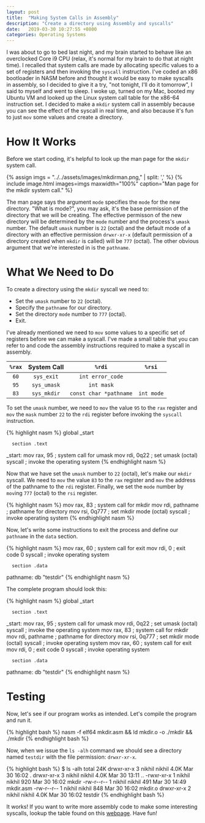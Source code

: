 ```yaml
---
layout: post
title:  "Making System Calls in Assembly"
description: "Create a directory using Assembly and syscalls"
date:   2019-03-30 10:27:55 +0800
categories: Operating Systems
---
```


I was about to go to bed last night, and my brain started to behave like an overclocked Core i9 CPU (relax, it's normal for my brain to do that at night time). I recalled that system calls are made by allocating specific values to a set of registers and then invoking the `syscall` instruction. I've coded an x86 bootloader in NASM before and thought it would be easy to make syscalls in assembly, so I decided to give it a try, "not tonight, I'll do it tomorrow", I said to myself and went to sleep. I woke up, turned on my Mac, booted my Ubuntu VM and looked up the Linux system call table for the x86-64 instruction set. I decided to make a `mkdir` system call in assembly because you can see the effect of the syscall in real time, and also because it's fun to just `mov` some values and create a directory.

# How It Works

Before we start coding, it's helpful to look up the man page for the `mkdir` system call.

{% assign imgs = "../../assets/images/mkdirman.png," | split: ',' %}
{% include image.html images=imgs maxwidth="100%" caption="Man page for the mkdir system call." %}<br class="img">

The man page says the argument `mode` specifies the `mode` for the new directory. "What is mode?", you may ask, it's the base permission of the directory that we will be creating. The effective permisson of the new directory will be determined by the `mode` number and the process's `umask` number. The default `umask` number is `22` (octal) and the default mode of a directory with an effective permission `drwxr-xr-x` (default permission of a directory created when `mkdir` is called) will be `777` (octal). The other obvious argument that we're interested in is the `pathname`.

# What We Need to Do

To create a directory using the `mkdir` syscall we need to:

- Set the `umask` number to `22` (octal).
- Specify the `pathname` for our directory.
- Set the directory `mode` number to `777` (octal).
- Exit.

I've already mentioned we need to `mov` some values to a specific set of registers before we can make a syscall. I've made a small table that you can refer to and code the assembly instructions required to make a syscall in assembly.

| `%rax` | System Call |         `%rdi`         |   `%rsi`   |
|:------:|:-----------:|:----------------------:|:----------:|
|  `60`  |  `sys_exit` |    `int error_code`    |            |
|  `95`  | `sys_umask` |       `int mask`       |            |
|  `83`  | `sys_mkdir` | `const char *pathname` | `int mode` |

To set the `umask` number, we need to `mov` the value `95` to the `rax` register and `mov` the `mask` number `22` to the `rdi` register before invoking the `syscall` instruction.

{% highlight nasm %}
	  global  _start

	  section .text
_start:   mov	  rax, 95	; system call for umask
	  mov	  rdi, 0q22	; set umask (octal)
	  syscall		; invoke the operating system
{% endhighlight nasm %}

Now that we have set the `umask` number to `22` (octal), let's make our `mkdir` syscall. We need to `mov` the value `83` to the `rax` register and `mov` the address of the pathname to the `rdi` register. Finally, we set the `mode` number by `mov`ing `777` (octal) to the `rsi` register.

{% highlight nasm %}
	  mov	  rax, 83	; system call for mkdir
	  mov	  rdi, pathname	; pathname for directory
	  mov	  rsi, 0q777	; set mkdir mode (octal)
	  syscall		; invoke operating system
{% endhighlight nasm %}

Now, let's write some instructions to exit the process and define our `pathname` in the `data` section.

{% highlight nasm %}
	  mov	  rax, 60	; system call for exit
	  mov	  rdi, 0	; exit code 0
	  syscall		; invoke operating system

	  section .data
pathname: db      "testdir"
{% endhighlight nasm %}

The complete program should look this:

{% highlight nasm %}
	  global  _start

	  section .text
_start:   mov	  rax, 95	; system call for umask
	  mov	  rdi, 0q22	; set umask (octal)
	  syscall		; invoke the operating system
	  mov	  rax, 83	; system call for mkdir
	  mov	  rdi, pathname	; pathname for directory
	  mov	  rsi, 0q777	; set mkdir mode (octal)
	  syscall		; invoke operating system
	  mov	  rax, 60	; system call for exit
	  mov	  rdi, 0	; exit code 0
	  syscall		; invoke operating system

	  section .data
pathname: db      "testdir"
{% endhighlight nasm %}

# Testing

Now, let's see if our program works as intended. Let's compile the program and run it.

{% highlight bash %}
nasm -f elf64 mkdir.asm && ld mkdir.o -o ./mkdir && ./mkdir
{% endhighlight bash %}

Now, when we issue the `ls -alh` command we should see a directory named `testdir` with the file permission: `drwxr-xr-x`.

{% highlight bash %}
$ ls -alh
total 24K
drwxr-xr-x 3 nikhil nikhil 4.0K Mar 30 16:02 .
drwxr-xr-x 3 nikhil nikhil 4.0K Mar 30 13:11 ..
-rwxr-xr-x 1 nikhil nikhil  920 Mar 30 16:02 mkdir
-rw-r--r-- 1 nikhil nikhil  491 Mar 30 14:49 mkdir.asm
-rw-r--r-- 1 nikhil nikhil  848 Mar 30 16:02 mkdir.o
drwxr-xr-x 2 nikhil nikhil 4.0K Mar 30 16:02 testdir
{% endhighlight bash %}

It works! If you want to write more assembly code to make some interesting syscalls, lookup the table found on this [webpage](http://blog.rchapman.org/posts/Linux_System_Call_Table_for_x86_64/). Have fun!